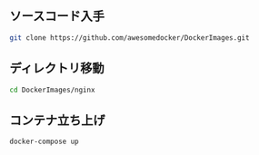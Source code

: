 ﻿

## ソースコード入手

```sh
git clone https://github.com/awesomedocker/DockerImages.git
```


## ディレクトリ移動

```sh
cd DockerImages/nginx
```

## コンテナ立ち上げ

```sh
docker-compose up
```





